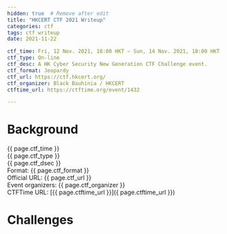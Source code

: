 ```yaml
---
hidden: true  # Remove after edit
title: "HKCERT CTF 2021 Writeup"
categories: ctf
tags: ctf writeup
date: 2021-11-22

ctf_time: Fri, 12 Nov. 2021, 18:00 HKT — Sun, 14 Nov. 2021, 18:00 HKT
ctf_type: On-line
ctf_desc: A HK Cyber Security New Generation CTF Challenge event.
ctf_format: Jeopardy
ctf_url: https://ctf.hkcert.org/
ctf_organizer: Black Bauhinia / HKCERT
ctftime_url: https://ctftime.org/event/1432

---
```

# Background  
{{ page.ctf_time }}  
{{ page.ctf_type }}  
{{ page.ctf_dsec }}  
Format: {{ page.ctf_format }}  
Official URL: {{ page.ctf_url }}  
Event organizers: {{ page.ctf_organizer }}  
CTFTime URL: [{{ page.ctftime_url }}]({ page.ctftime_url }})  

# Challenges
  
